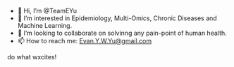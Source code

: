- 👋 Hi, I’m @TeamEYu
- 👀 I’m interested in Epidemiology, Multi-Omics, Chronic Diseases and Machine Learning.
- 💞️ I’m looking to collaborate on solvinng any pain-point of human health.
- 📫 How to reach me: Evan.Y.W.Yu@gmail.com

do what wxcites!

<!---
TeamEYu/TeamEYu is a ✨ special ✨ repository because its `README.md` (this file) appears on your GitHub profile.
You can click the Preview link to take a look at your changes.
--->
